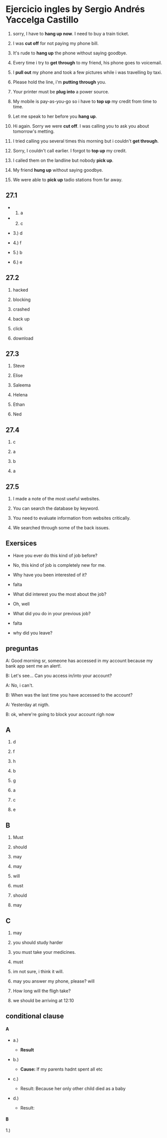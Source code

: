 # Ejercicio ingles by Sergio Andrés Yaccelga Castillo

1. sorry, I have to **hang up now**. I need to buy a train ticket.

2. I was **cut off** for not paying my phone bill.

3. It's rude to **hang up** the phone without saying goodbye.

4. Every time i try to **get through** to my friend, his phone goes to voicemail.

5. I **pull out** my phone and took a few pictures while i was travelling by taxi.

6. Please hold the line, i'm **putting through** you.

7. Your printer must be **plug into** a power source.

8. My mobile is pay-as-you-go so i have to **top up** my credit from time to time.

9. Let me speak to her before you **hang up**.

10. Hi again. Sorry we were **cut off**. I was calling you to ask you about tomorrow's metting.

11. I tried calling you several times this morning but i couldn't **get through**.

12. Sorry, I couldn't call earlier. I forgot to **top up** my credit.

13. I called them on the landline but nobody **pick up**.

14. My friend **hung up** without saying goodbye.

15. We were able to **pick up** tadio stations from far away.

## 27.1

- 1. a

- 2. c

- 3.) d

- 4.) f

- 5.) b

- 6.) e

## 27.2

1. hacked

2. blocking

3. crashed

4. back up

5. click

6. download

## 27.3

1. Steve

2. Elise

3. Saleema

4. Helena

5. Ethan

6. Ned

## 27.4

1. c

2. a

3. b

4. a

## 27.5

1. I made a note of the most useful websites.

2. You can search the database by keyword.

3. You need to evaluate information from websites critically.

4. We searched through some of the back issues.

<!--## Speaking

A. Do you use variables in your css?

B. yes, of course, it helps me to get/have order in my code!.

A. And do you know what is CSS?

B. it means Cascading Style Sheets.

A.-->

## Exersices

- Have you ever do this kind of job before?

- No, this kind of job is completely new for me.

- Why have you been interested of it?

- falta

- What did interest you the most about the job?

- Oh, well

- What did you do in your previous job?

- falta

- why did you leave?

## preguntas

A: Good morning sr, someone has accessed in my account because my bank app sent me an alert!.

B: Let's see... Can you access in/into your account?

A: No, i can't.

B: When was the last time you have accessed to the account?

A: Yesterday at nigth.

B: ok, where're going to block your account righ now

<!---->

## A

1. d

2. f

3. h

4. b

5. g

6. a

7. c

8. e

## B

1. Must

2. should

3. may

4. may

5. will

6. must

7. should

8. may

## C

1. may

2. you should study harder

3. you must take your medicines.

4. must

5. im not sure, i think it will.

6. may you answer my phone, please? will

7. How long will the fligh take?

8. we should be arriving at 12:10

## conditional clause

#### A

- a.)
  - **Result**

- b.)
  - **Cause:** If my parents hadnt spent all etc

- c.)
  - Result: Because her only other child died as a baby

- d.)
  - Result:

#### B

1.)

